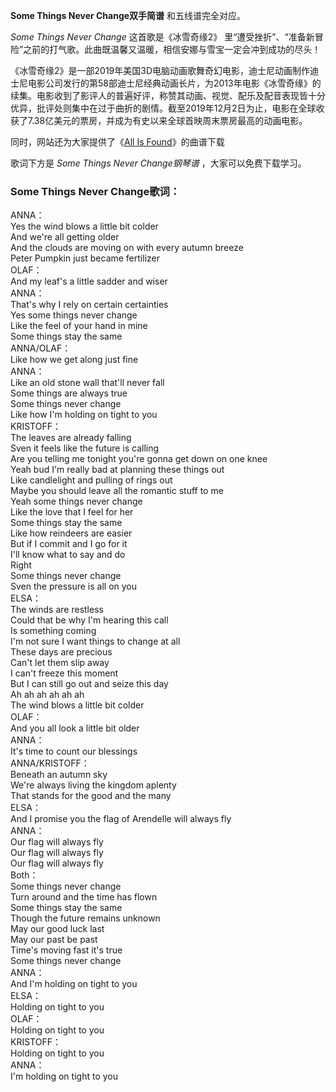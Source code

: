 

**Some Things Never Change双手简谱** 和五线谱完全对应。

_Some Things Never Change_ 这首歌是《冰雪奇缘2》
里“遭受挫折”、“准备新冒险”之前的打气歌。此曲既温馨又温暖，相信安娜与雪宝一定会冲到成功的尽头！

《冰雪奇缘2》是一部2019年美国3D电脑动画歌舞奇幻电影，迪士尼动画制作迪士尼电影公司发行的第58部迪士尼经典动画长片，为2013年电影《冰雪奇缘》的续集。电影收到了影评人的普遍好评，称赞其动画、视觉、配乐及配音表现皆十分优异，批评处则集中在过于曲折的剧情。截至2019年12月2日为止，电影在全球收获了7.38亿美元的票房，并成为有史以来全球首映周末票房最高的动画电影。

同时，网站还为大家提供了《[All Is Found](Music-10957-All-Is-Found-冰雪奇缘2-Frozen-2-回忆之河.html
"All Is Found")》的曲谱下载

歌词下方是 _Some Things Never Change钢琴谱_ ，大家可以免费下载学习。

### Some Things Never Change歌词：

ANNA：  
Yes the wind blows a little bit colder  
And we're all getting older  
And the clouds are moving on with every autumn breeze  
Peter Pumpkin just became fertilizer  
OLAF：  
And my leaf's a little sadder and wiser  
ANNA：  
That's why I rely on certain certainties  
Yes some things never change  
Like the feel of your hand in mine  
Some things stay the same  
ANNA/OLAF：  
Like how we get along just fine  
ANNA：  
Like an old stone wall that'll never fall  
Some things are always true  
Some things never change  
Like how I'm holding on tight to you  
KRISTOFF：  
The leaves are already falling  
Sven it feels like the future is calling  
Are you telling me tonight you're gonna get down on one knee  
Yeah bud I'm really bad at planning these things out  
Like candlelight and pulling of rings out  
Maybe you should leave all the romantic stuff to me  
Yeah some things never change  
Like the love that I feel for her  
Some things stay the same  
Like how reindeers are easier  
But if I commit and I go for it  
I'll know what to say and do  
Right  
Some things never change  
Sven the pressure is all on you  
ELSA：  
The winds are restless  
Could that be why I'm hearing this call  
Is something coming  
I'm not sure I want things to change at all  
These days are precious  
Can't let them slip away  
I can't freeze this moment  
But I can still go out and seize this day  
Ah ah ah ah ah ah  
The wind blows a little bit colder  
OLAF：  
And you all look a little bit older  
ANNA：  
It's time to count our blessings  
ANNA/KRISTOFF：  
Beneath an autumn sky  
We're always living the kingdom aplenty  
That stands for the good and the many  
ELSA：  
And I promise you the flag of Arendelle will always fly  
ANNA：  
Our flag will always fly  
Our flag will always fly  
Our flag will always fly  
Both：  
Some things never change  
Turn around and the time has flown  
Some things stay the same  
Though the future remains unknown  
May our good luck last  
May our past be past  
Time's moving fast it's true  
Some things never change  
ANNA：  
And I'm holding on tight to you  
ELSA：  
Holding on tight to you  
OLAF：  
Holding on tight to you  
KRISTOFF：  
Holding on tight to you  
ANNA：  
I'm holding on tight to you

